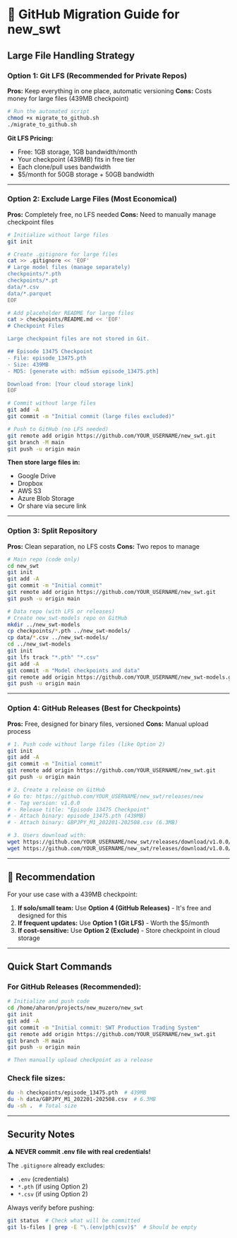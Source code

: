 # 🚀 GitHub Migration Guide for new_swt

## Large File Handling Strategy

### Option 1: Git LFS (Recommended for Private Repos)
**Pros:** Keep everything in one place, automatic versioning
**Cons:** Costs money for large files (439MB checkpoint)

```bash
# Run the automated script
chmod +x migrate_to_github.sh
./migrate_to_github.sh
```

**Git LFS Pricing:**
- Free: 1GB storage, 1GB bandwidth/month
- Your checkpoint (439MB) fits in free tier
- Each clone/pull uses bandwidth
- $5/month for 50GB storage + 50GB bandwidth

---

### Option 2: Exclude Large Files (Most Economical)
**Pros:** Completely free, no LFS needed
**Cons:** Need to manually manage checkpoint files

```bash
# Initialize without large files
git init

# Create .gitignore for large files
cat >> .gitignore << 'EOF'
# Large model files (manage separately)
checkpoints/*.pth
checkpoints/*.pt
data/*.csv
data/*.parquet
EOF

# Add placeholder README for large files
cat > checkpoints/README.md << 'EOF'
# Checkpoint Files

Large checkpoint files are not stored in Git.

## Episode 13475 Checkpoint
- File: episode_13475.pth
- Size: 439MB
- MD5: [generate with: md5sum episode_13475.pth]

Download from: [Your cloud storage link]
EOF

# Commit without large files
git add -A
git commit -m "Initial commit (large files excluded)"

# Push to GitHub (no LFS needed)
git remote add origin https://github.com/YOUR_USERNAME/new_swt.git
git branch -M main
git push -u origin main
```

**Then store large files in:**
- Google Drive
- Dropbox
- AWS S3
- Azure Blob Storage
- Or share via secure link

---

### Option 3: Split Repository
**Pros:** Clean separation, no LFS costs
**Cons:** Two repos to manage

```bash
# Main repo (code only)
cd new_swt
git init
git add -A
git commit -m "Initial commit"
git remote add origin https://github.com/YOUR_USERNAME/new_swt.git
git push -u origin main

# Data repo (with LFS or releases)
# Create new_swt-models repo on GitHub
mkdir ../new_swt-models
cp checkpoints/*.pth ../new_swt-models/
cp data/*.csv ../new_swt-models/
cd ../new_swt-models
git init
git lfs track "*.pth" "*.csv"
git add -A
git commit -m "Model checkpoints and data"
git remote add origin https://github.com/YOUR_USERNAME/new_swt-models.git
git push -u origin main
```

---

### Option 4: GitHub Releases (Best for Checkpoints)
**Pros:** Free, designed for binary files, versioned
**Cons:** Manual upload process

```bash
# 1. Push code without large files (like Option 2)
git init
git add -A
git commit -m "Initial commit"
git remote add origin https://github.com/YOUR_USERNAME/new_swt.git
git push -u origin main

# 2. Create a release on GitHub
# Go to: https://github.com/YOUR_USERNAME/new_swt/releases/new
# - Tag version: v1.0.0
# - Release title: "Episode 13475 Checkpoint"
# - Attach binary: episode_13475.pth (439MB)
# - Attach binary: GBPJPY_M1_202201-202508.csv (6.3MB)

# 3. Users download with:
wget https://github.com/YOUR_USERNAME/new_swt/releases/download/v1.0.0/episode_13475.pth
wget https://github.com/YOUR_USERNAME/new_swt/releases/download/v1.0.0/GBPJPY_M1_202201-202508.csv
```

---

## 🎯 Recommendation

For your use case with a 439MB checkpoint:

1. **If solo/small team:** Use **Option 4 (GitHub Releases)** - It's free and designed for this
2. **If frequent updates:** Use **Option 1 (Git LFS)** - Worth the $5/month
3. **If cost-sensitive:** Use **Option 2 (Exclude)** - Store checkpoint in cloud storage

---

## Quick Start Commands

### For GitHub Releases (Recommended):
```bash
# Initialize and push code
cd /home/aharon/projects/new_muzero/new_swt
git init
git add -A
git commit -m "Initial commit: SWT Production Trading System"
git remote add origin https://github.com/YOUR_USERNAME/new_swt.git
git branch -M main
git push -u origin main

# Then manually upload checkpoint as a release
```

### Check file sizes:
```bash
du -h checkpoints/episode_13475.pth  # 439MB
du -h data/GBPJPY_M1_202201-202508.csv  # 6.3MB
du -sh .  # Total size
```

---

## Security Notes

⚠️ **NEVER commit .env file with real credentials!**

The `.gitignore` already excludes:
- `.env` (credentials)
- `*.pth` (if using Option 2)
- `*.csv` (if using Option 2)

Always verify before pushing:
```bash
git status  # Check what will be committed
git ls-files | grep -E "\.(env|pth|csv)$"  # Should be empty
```